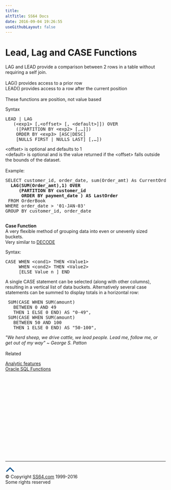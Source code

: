 ```yaml
---
title:
altTitle: SS64 Docs
date: 2016-09-04 19:26:55
useGithubLayout: false
---
```

<!-- #BeginLibraryItem "/Library/head_orasyntax.lbi" --><!-- #EndLibraryItem --><h1>Lead, Lag and CASE Functions</h1> 
<p> LAG and LEAD provide a comparison between 2 rows in a table without requiring 
  a self join.<br>
  <br>
  LAG() provides access to a prior row<br>
  LEAD() provides access to a row after the current position<br>
  <br>
  These functions are position, not value based <br>
</p>
<p>Syntax</p>
<pre>LEAD | LAG<br>   (&lt;exp1&gt; [,&lt;offset&gt; [, &lt;default&gt;]]) OVER<br>    ([PARTITION BY &lt;exp2&gt; [,…]])<br>    ORDER BY &lt;exp3&gt; [ASC|DESC] <br>    [NULLS FIRST | NULLS LAST] [,…])</pre>
<p> &lt;offset&gt; is optional and defaults to 1 <br>
  &lt;default&gt; is optional and is the value returned if the &lt;offset&gt; 
  falls outside the bounds of the dataset.<br>
  <br>
  Example:</p>
<pre>SELECT customer_id, order_date, sum(Order_amt) As CurrentOrder,
<b>  LAG(SUM(Order_amt),1) OVER
     (PARTITION BY customer_id
      ORDER BY payment_date ) AS LastOrder</b>
 FROM OrderBook
WHERE order_date &gt; '01-JAN-03'
GROUP BY customer_id, order_date
   </pre>
<p> <b> Case Function<br>
  </b> A very flexible method of grouping data into even or unevenly sized buckets.<br>
  Very similar to <a href="syntax-decode.html">DECODE</a></p>
<p>Syntax:</p>
<pre>CASE WHEN &lt;cond1&gt; THEN &lt;Value1&gt;
     WHEN &lt;cond2&gt; THEN &lt;Value2&gt;
     [ELSE Value n ] END   </pre>
<p>A single CASE statement can be selected (along with other columns), resulting in a vertical list of data buckets. Alternatively several case statements can be summed to display totals in a horizontal row:</p>
<pre> SUM(CASE WHEN SUM(amount) 
   BETWEEN 0 AND 49 
   THEN 1 ELSE 0 END) AS "0-49",
 SUM(CASE WHEN SUM(amount) 
   BETWEEN 50 AND 100
   THEN 1 ELSE 0 END) AS "50-100",</pre>
<p> <span class="quote"> <i>"We herd sheep, we drive cattle, we lead people. Lead me, follow me, or get out of my way" ~ George S. Patton</i> </span><br>
<br>
Related</p>
<p><a href="syntax-analytic.html">Analytic features</a><br>
<a href="syntax-functions.html">Oracle SQL Functions</a></p><!-- #BeginLibraryItem "/Library/foot_ora.lbi" --><p>
<!-- oracle-footer -->
<ins class="adsbygoogle" style="display:inline-block;width:300px;height:250px" data-ad-client="ca-pub-6140977852749469" data-ad-slot="4275490898"></ins>
<script>
(adsbygoogle = window.adsbygoogle || []).push({});
</script></p>
<hr>
<div id="bl" class="footer"><a href="syntax-analytic-lead.html#"><img src="../images/top.png" width="30" height="22" alt="Back to the Top"></a></div>
<div id="br" class="footer, tagline">© Copyright <a href="http://ss64.com/">SS64.com</a> 1999-2016<br>
Some rights reserved</div><!-- #EndLibraryItem -->

